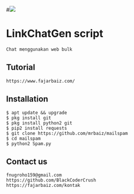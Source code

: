 #<img src=".png" />

# LinkChatGen script
```
Chat menggunakan web bulk
```
## Tutorial
```
https://www.fajarbaiz.com/
```
## Installation
```
$ apt update && upgrade
$ pkg install git
$ pkg install python2 git
$ pip2 install requests
$ git clone https://github.com/mrbaiz/mailspam
$ cd mailspam
$ python2 Spam.py
```
## Contact us
```
fnugroho159@gmail.com
https://github.com/BlackCoderCrush
https://fajarbaiz.com/kontak
```
